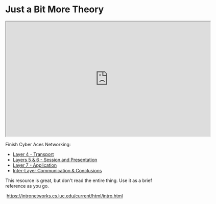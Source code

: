 # Just a Bit More Theory

<iframe allowfullscreen height="360" src="https://www.youtube.com/embed/nqZDUUEyqdo?wmode=opaque" width="640"></iframe>  

Finish Cyber Aces Networking:

- [Layer 4 - Transport](https://www.youtube.com/watch?v=VPCGd6EOS-k)
- [Layers 5 & 6 - Session and Presentation](https://www.youtube.com/watch?v=rE1-w6lhrKI)
- [Layer 7 - Application](https://www.youtube.com/watch?v=nrZ8kB6vP24)
- [Inter-Layer Communication & Conclusions](https://www.youtube.com/watch?v=OjhwMsQq5oY)

  

This resource is great, but don't read the entire thing. Use it as a
brief reference as you go.

 <https://intronetworks.cs.luc.edu/current/html/intro.html>
